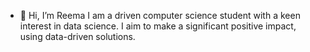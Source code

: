 - 👋 Hi, I’m Reema 
I am a driven computer science student with a keen interest in data science. I aim to make a significant positive impact,
 using data-driven solutions.
